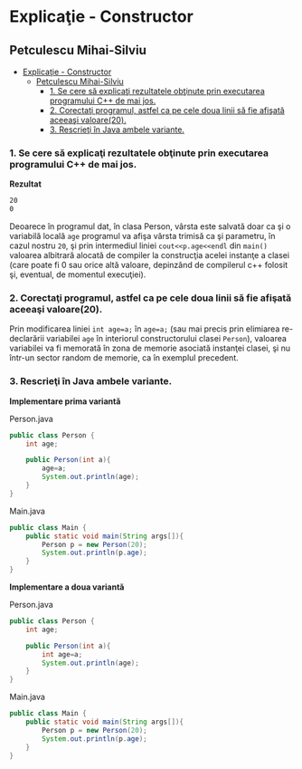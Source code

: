 # Explicaţie - Constructor
## Petculescu Mihai-Silviu

- [Explicaţie - Constructor](#explicaţie---constructor)
  - [Petculescu Mihai-Silviu](#petculescu-mihai-silviu)
    - [1. Se cere să explicaţi rezultatele obţinute prin executarea programului C++ de mai jos.](#1-se-cere-să-explicaţi-rezultatele-obţinute-prin-executarea-programului-c-de-mai-jos)
    - [2. Corectaţi programul, astfel ca pe cele doua linii să fie afişată aceeaşi valoare(20).](#2-corectaţi-programul-astfel-ca-pe-cele-doua-linii-să-fie-afişată-aceeaşi-valoare20)
    - [3. Rescrieţi în Java ambele variante.](#3-rescrieţi-în-java-ambele-variante)

### 1. Se cere să explicaţi rezultatele obţinute prin executarea programului C++ de mai jos.

**Rezultat**
```bash
20
0
```

Deoarece în programul dat, în clasa Person, vârsta este salvată doar ca şi o variabilă locală `age` programul va afişa vârsta trimisă ca şi parametru, în cazul nostru `20`, şi prin intermediul liniei `cout<<p.age<<endl` din `main()` valoarea albitrară alocată de compiler la construcţia acelei instanţe a clasei (care poate fi 0 sau orice altă valoare, depinzând de compilerul c++ folosit şi, eventual, de momentul execuţiei).

### 2. Corectaţi programul, astfel ca pe cele doua linii să fie afişată aceeaşi valoare(20).

Prin modificarea liniei `int age=a;` în `age=a;` (sau mai precis prin elimiarea re-declarării variabilei `age` în interiorul constructorului clasei `Person`), valoarea variabilei va fi memorată în zona de memorie asociată instanţei clasei, şi nu într-un sector random de memorie, ca în exemplul precedent.

### 3. Rescrieţi în Java ambele variante.

**Implementare prima variantă**

Person.java
```java
public class Person {
    int age;

    public Person(int a){
        age=a;
        System.out.println(age);
    }
}
```

Main.java
```java
public class Main {
    public static void main(String args[]){
        Person p = new Person(20);
        System.out.println(p.age);
    }
}
```

**Implementare a doua variantă**

Person.java
```java
public class Person {
    int age;

    public Person(int a){
        int age=a;
        System.out.println(age);
    }
}
```

Main.java
```java
public class Main {
    public static void main(String args[]){
        Person p = new Person(20);
        System.out.println(p.age);
    }
}
```
